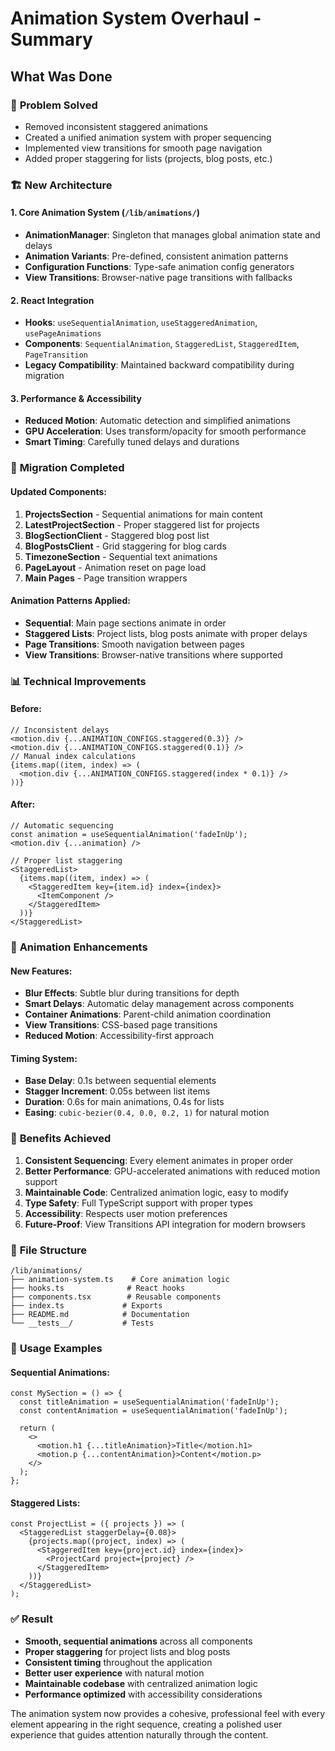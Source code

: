 # Animation System Overhaul - Summary

## What Was Done

### 🎯 **Problem Solved**
- Removed inconsistent staggered animations
- Created a unified animation system with proper sequencing
- Implemented view transitions for smooth page navigation
- Added proper staggering for lists (projects, blog posts, etc.)

### 🏗️ **New Architecture**

#### 1. **Core Animation System** (`/lib/animations/`)
- **AnimationManager**: Singleton that manages global animation state and delays
- **Animation Variants**: Pre-defined, consistent animation patterns
- **Configuration Functions**: Type-safe animation config generators
- **View Transitions**: Browser-native page transitions with fallbacks

#### 2. **React Integration**
- **Hooks**: `useSequentialAnimation`, `useStaggeredAnimation`, `usePageAnimations`
- **Components**: `SequentialAnimation`, `StaggeredList`, `StaggeredItem`, `PageTransition`
- **Legacy Compatibility**: Maintained backward compatibility during migration

#### 3. **Performance & Accessibility**
- **Reduced Motion**: Automatic detection and simplified animations
- **GPU Acceleration**: Uses transform/opacity for smooth performance
- **Smart Timing**: Carefully tuned delays and durations

### 🔄 **Migration Completed**

#### Updated Components:
1. **ProjectsSection** - Sequential animations for main content
2. **LatestProjectSection** - Proper staggered list for projects
3. **BlogSectionClient** - Staggered blog post list
4. **BlogPostsClient** - Grid staggering for blog cards
5. **TimezoneSection** - Sequential text animations
6. **PageLayout** - Animation reset on page load
7. **Main Pages** - Page transition wrappers

#### Animation Patterns Applied:
- **Sequential**: Main page sections animate in order
- **Staggered Lists**: Project lists, blog posts animate with proper delays
- **Page Transitions**: Smooth navigation between pages
- **View Transitions**: Browser-native transitions where supported

### 📊 **Technical Improvements**

#### Before:
```tsx
// Inconsistent delays
<motion.div {...ANIMATION_CONFIGS.staggered(0.3)} />
<motion.div {...ANIMATION_CONFIGS.staggered(0.1)} />
// Manual index calculations
{items.map((item, index) => (
  <motion.div {...ANIMATION_CONFIGS.staggered(index * 0.1)} />
))}
```

#### After:
```tsx
// Automatic sequencing
const animation = useSequentialAnimation('fadeInUp');
<motion.div {...animation} />

// Proper list staggering
<StaggeredList>
  {items.map((item, index) => (
    <StaggeredItem key={item.id} index={index}>
      <ItemComponent />
    </StaggeredItem>
  ))}
</StaggeredList>
```

### 🎨 **Animation Enhancements**

#### New Features:
- **Blur Effects**: Subtle blur during transitions for depth
- **Smart Delays**: Automatic delay management across components
- **Container Animations**: Parent-child animation coordination
- **View Transitions**: CSS-based page transitions
- **Reduced Motion**: Accessibility-first approach

#### Timing System:
- **Base Delay**: 0.1s between sequential elements
- **Stagger Increment**: 0.05s between list items
- **Duration**: 0.6s for main animations, 0.4s for lists
- **Easing**: `cubic-bezier(0.4, 0.0, 0.2, 1)` for natural motion

### 🚀 **Benefits Achieved**

1. **Consistent Sequencing**: Every element animates in proper order
2. **Better Performance**: GPU-accelerated animations with reduced motion support
3. **Maintainable Code**: Centralized animation logic, easy to modify
4. **Type Safety**: Full TypeScript support with proper types
5. **Accessibility**: Respects user motion preferences
6. **Future-Proof**: View Transitions API integration for modern browsers

### 📁 **File Structure**
```
/lib/animations/
├── animation-system.ts    # Core animation logic
├── hooks.ts              # React hooks
├── components.tsx        # Reusable components
├── index.ts             # Exports
├── README.md            # Documentation
└── __tests__/           # Tests
```

### 🔧 **Usage Examples**

#### Sequential Animations:
```tsx
const MySection = () => {
  const titleAnimation = useSequentialAnimation('fadeInUp');
  const contentAnimation = useSequentialAnimation('fadeInUp');
  
  return (
    <>
      <motion.h1 {...titleAnimation}>Title</motion.h1>
      <motion.p {...contentAnimation}>Content</motion.p>
    </>
  );
};
```

#### Staggered Lists:
```tsx
const ProjectList = ({ projects }) => (
  <StaggeredList staggerDelay={0.08}>
    {projects.map((project, index) => (
      <StaggeredItem key={project.id} index={index}>
        <ProjectCard project={project} />
      </StaggeredItem>
    ))}
  </StaggeredList>
);
```

### ✅ **Result**
- **Smooth, sequential animations** across all components
- **Proper staggering** for project lists and blog posts
- **Consistent timing** throughout the application
- **Better user experience** with natural motion
- **Maintainable codebase** with centralized animation logic
- **Performance optimized** with accessibility considerations

The animation system now provides a cohesive, professional feel with every element appearing in the right sequence, creating a polished user experience that guides attention naturally through the content.